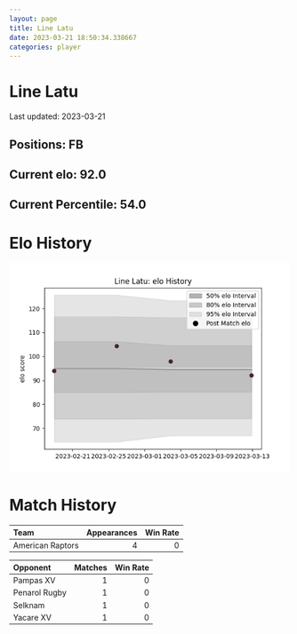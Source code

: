 ```yaml
---  
layout: page  
title: Line Latu  
date: 2023-03-21 18:50:34.338667  
categories: player  
---
```

# Line Latu


Last updated: 2023-03-21
## Positions: FB

## Current elo: 92.0

## Current Percentile: 54.0

# Elo History


![elo history](history_LineLatu.png)
# Match History


| Team             |   Appearances |   Win Rate |
|:-----------------|--------------:|-----------:|
| American Raptors |             4 |          0 |

| Opponent      |   Matches |   Win Rate |
|:--------------|----------:|-----------:|
| Pampas XV     |         1 |          0 |
| Penarol Rugby |         1 |          0 |
| Selknam       |         1 |          0 |
| Yacare XV     |         1 |          0 |